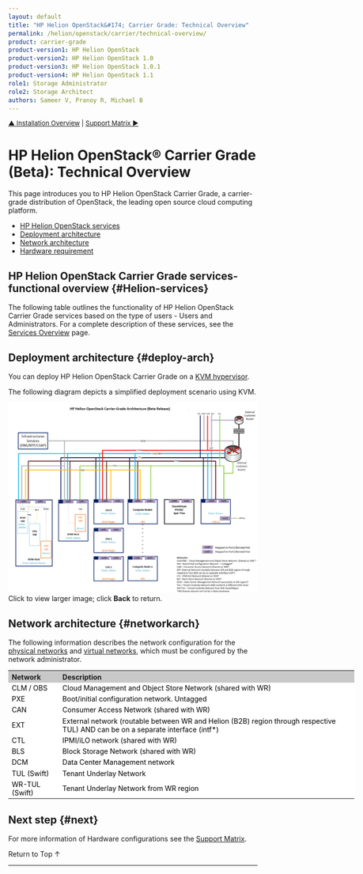 ```yaml
---
layout: default
title: "HP Helion OpenStack&#174; Carrier Grade: Technical Overview"
permalink: /helion/openstack/carrier/technical-overview/
product: carrier-grade
product-version1: HP Helion OpenStack
product-version2: HP Helion OpenStack 1.0
product-version3: HP Helion OpenStack 1.0.1
product-version4: HP Helion OpenStack 1.1
role1: Storage Administrator
role2: Storage Architect
authors: Sameer V, Pranoy R, Michael B
---
```


<!--UNDER REVISION-->


<p style="font-size: small;"> <a href="/helion/openstack/carrier/install/bm/overview/">&#9650; Installation Overview</a> | <a href="/helion/openstack/carrier/support-matrix/">Support Matrix &#9654;</a></p>

# HP Helion OpenStack&#174; Carrier Grade (Beta): Technical Overview

This page introduces you to HP Helion OpenStack Carrier Grade, a carrier-grade distribution of OpenStack, the leading open source cloud computing platform.

* [HP Helion OpenStack services](#Helion-services)
* [Deployment architecture](#deploy-arch)
* [Network architecture](#networkarch)
* [Hardware requirement](#next)

## HP Helion OpenStack Carrier Grade services- functional overview {#Helion-services}

The following table outlines the functionality of HP Helion OpenStack  Carrier Grade services based on the type of users - Users and Administrators. For a complete description of these services, see the [Services Overview](//helion/openstack/carrier/services/overview/) page.


## Deployment architecture {#deploy-arch}  

You can deploy HP Helion OpenStack Carrier Grade on a [KVM hypervisor](http://www.linux-kvm.org/page/Main_Page). 

The following diagram depicts a simplified deployment scenario using KVM.

<!-- This image is for alpha release only. Replace for beta -->


<a href="javascript:window.open('/content/documentation/media/CGH-architecture-beta.png','_self','toolbar=no,menubar=no,resizable=yes,scrollbars=yes')"><img src="media/CGH-architecture-beta.png" width="750" /></a>
<br>Click to view larger image; click **Back** to return.

## Network architecture {#networkarch}

The following information describes the network configuration for the [physical networks](#physical) and [virtual networks](#virtual), which must be configured by the network administrator.

<table style="text-align: left; vertical-align: top; width:700px;">

<tr style="background-color: #C8C8C8;">
<th> Network </th>
<th> Description </th>
</tr>

<tr style="background-color: white; color: black;">
<td> CLM / OBS</td>
<td> Cloud Management and Object Store Network (shared with WR)</td>
</tr>

<tr style="background-color: white; color: black;">
<td> PXE </td>
<td> Boot/initial configuration network. Untagged </td>
</tr>

<tr style="background-color: white; color: black;">
<td> CAN </td>
<td> Consumer Access Network (shared with WR)</td>
</tr>

<tr style="background-color: white; color: black;">
<td> EXT </td>
<td> External network (routable between WR and Helion (B2B) region through respective TUL) AND can be on a separate interface (intf*) </td>
</tr>

<tr style="background-color: white; color: black;">
<td> CTL </td>
<td> IPMI/iLO network (shared with WR) </td>
</tr>

<tr style="background-color: white; color: black;">
<td> BLS </td>
<td>Block Storage Network (shared with WR) </td>
</tr>

<tr style="background-color: white; color: black;">
<td> DCM </td>
<td>Data Center Management network </td>
</tr>

<tr style="background-color: white; color: black;">
<td> TUL (Swift) </td>
<td> Tenant Underlay Network  </td>
</tr>

<tr style="background-color: white; color: black;">
<td> WR-TUL (Swift) </td>
<td> Tenant Underlay Network from WR region </td>
</tr>
</table>

## Next step {#next}

For more information of Hardware configurations see the [Support Matrix](/helion/openstack/carrier/support-matrix/).

<a href="#top" style="padding:14px 0px 14px 0px; text-decoration: none;"> Return to Top &#8593; </a>


<!--
### Backup and Restore nodes {#backup-restore-nodes}

Backup and restore scripts and procedures are provided for the seed VM, undercloud, overcloud management controller (running singleton services like Sherpa), and the MySQL database deployed in the controller cluster. These scripts are to be used by administrators managing the OpenStack Cloud.

Backup and Restore of VM instances/snapshots and volumes/snapshots for workloads in the cloud is supported using the Object Storage service.

For more information see [HP Helion OpenStack&#174; Back Up and Restore](/helion/openstack/1.1/backup.restore/)

<a href="#top" style="padding:14px 0px 14px 0px; text-decoration: none;"> Return to Top &#8593; </a>
-->
 
----



